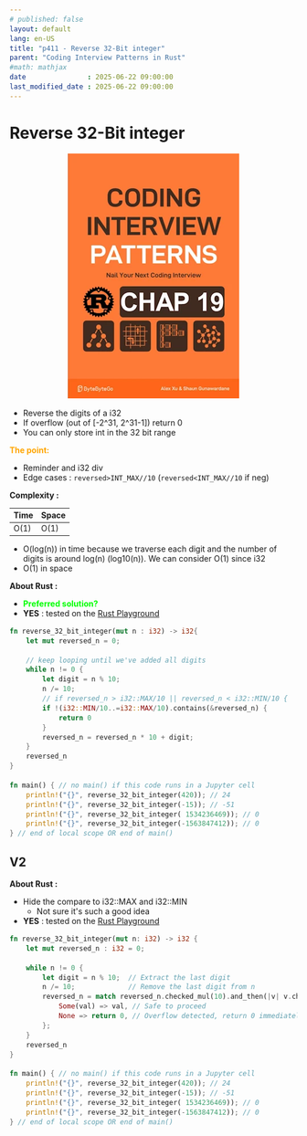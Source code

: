 ```yaml
---
# published: false
layout: default
lang: en-US
title: "p411 - Reverse 32-Bit integer"
parent: "Coding Interview Patterns in Rust"
#math: mathjax
date               : 2025-06-22 09:00:00
last_modified_date : 2025-06-22 09:00:00
---
```


# Reverse 32-Bit integer

<div align="center">
<img src="../assets/chap_19.webp" alt="" width="300" loading="lazy"/>
</div>

* Reverse the digits of a i32
* If overflow (out of [-2^31, 2^31-1]) return 0
* You can only store int in the 32 bit range


<span style="color:orange"><b>The point:</b></span>

* Reminder and i32 div
* Edge cases : `reversed>INT_MAX//10` (`reversed<INT_MAX//10` if neg) 


**Complexity :**

| Time         | Space      |
|--------------|------------|
| O(1)         | O(1)       |

* O(log(n)) in time because we traverse each digit and the number of digits is around log(n) (log10(n)). We can consider O(1) since i32
* O(1) in space  





**About Rust :**
* <span style="color:lime"><b>Preferred solution?</b></span>
* **YES** : tested on the [Rust Playground](https://play.rust-lang.org/)




<!-- <span style="color:red"><b>TODO : </b></span> 
* Add comments in code -->


<!-- * <span style="color:lime"><b>Preferred solution?</b></span>      -->




```rust
fn reverse_32_bit_integer(mut n : i32) -> i32{
    let mut reversed_n = 0;

    // keep looping until we've added all digits
    while n != 0 {
        let digit = n % 10;
        n /= 10;
        // if reversed_n > i32::MAX/10 || reversed_n < i32::MIN/10 {
        if !(i32::MIN/10..=i32::MAX/10).contains(&reversed_n) {
            return 0
        }
        reversed_n = reversed_n * 10 + digit;
    }
    reversed_n
}

fn main() { // no main() if this code runs in a Jupyter cell 
    println!("{}", reverse_32_bit_integer(420)); // 24
    println!("{}", reverse_32_bit_integer(-15)); // -51
    println!("{}", reverse_32_bit_integer( 1534236469)); // 0
    println!("{}", reverse_32_bit_integer(-1563847412)); // 0
} // end of local scope OR end of main()
```

## V2


**About Rust :**
* Hide the compare to i32::MAX and i32::MIN
    * Not sure it's such a good idea
* **YES** : tested on the [Rust Playground](https://play.rust-lang.org/)



```rust
fn reverse_32_bit_integer(mut n: i32) -> i32 {
    let mut reversed_n : i32 = 0;

    while n != 0 {
        let digit = n % 10;  // Extract the last digit
        n /= 10;             // Remove the last digit from n
        reversed_n = match reversed_n.checked_mul(10).and_then(|v| v.checked_add(digit)) {
            Some(val) => val, // Safe to proceed
            None => return 0, // Overflow detected, return 0 immediately
        };
    }
    reversed_n
}

fn main() { // no main() if this code runs in a Jupyter cell 
    println!("{}", reverse_32_bit_integer(420)); // 24
    println!("{}", reverse_32_bit_integer(-15)); // -51
    println!("{}", reverse_32_bit_integer( 1534236469)); // 0
    println!("{}", reverse_32_bit_integer(-1563847412)); // 0
} // end of local scope OR end of main()

```
